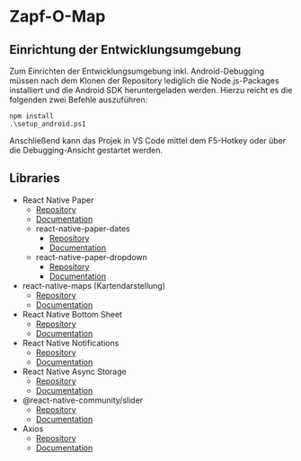 # Zapf-O-Map

## Einrichtung der Entwicklungsumgebung

Zum Einrichten der Entwicklungsumgebung inkl. Android-Debugging müssen nach dem Klonen der Repository lediglich die Node.js-Packages installiert und die Android SDK heruntergeladen werden. Hierzu reicht es die folgenden zwei Befehle auszuführen:

```pwsh
npm install
.\setup_android.ps1
```

Anschließend kann das Projek in VS Code mittel dem F5-Hotkey oder über die Debugging-Ansicht gestartet werden.

## Libraries

- React Native Paper
  - [Repository](https://github.com/callstack/react-native-paper)
  - [Documentation](https://callstack.github.io/react-native-paper/docs)
  - react-native-paper-dates
    - [Repository](https://github.com/web-ridge/react-native-paper-dates)
    - [Documentation](https://web-ridge.github.io/react-native-paper-dates/docs/intro)
  - react-native-paper-dropdown
    - [Repository](https://github.com/fateh999/react-native-paper-dropdown)
    - [Documentation](https://fateh999.github.io/react-native-paper-dropdown/#/README)
- react-native-maps (Kartendarstellung)
  - [Repository](https://github.com/react-native-maps/react-native-maps)
  - [Documentation](https://github.com/react-native-maps/react-native-maps/blob/master/README.md)
- React Native Bottom Sheet
  - [Repository](https://github.com/gorhom/react-native-bottom-sheet)
  - [Documentation](https://gorhom.github.io/react-native-bottom-sheet/)
- React Native Notifications
  - [Repository](https://github.com/wix/react-native-notifications)
  - [Documentation](https://wix.github.io/react-native-notifications/docs/getting-started)
- React Native Async Storage
  - [Repository](https://github.com/react-native-async-storage/async-storage)
  - [Documentation](https://react-native-async-storage.github.io/async-storage/docs/install)
- @react-native-community/slider
  - [Repository](https://github.com/callstack/react-native-slider)
  - [Documentation](https://github.com/callstack/react-native-slider#readme)
- Axios
  - [Repository](https://github.com/axios/axios)
  - [Documentation](https://axios-http.com/docs/intro)